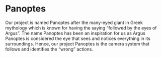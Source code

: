 # Panoptes
Our project is named Panoptes after the many-eyed giant in Greek mythology which is known for  having the saying “followed by the eyes of Argus”. The name Panoptes has been an inspiration for  us as Argus Panoptes is considered the eye that sees and notices everything in its surroundings.  Hence, our project Panoptes is the camera system that follows and identifies the “wrong” actions. 
